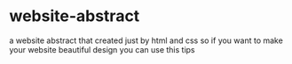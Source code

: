 # website-abstract
a website abstract that created just by html and css so if you want to make your website beautiful design you can use this tips
